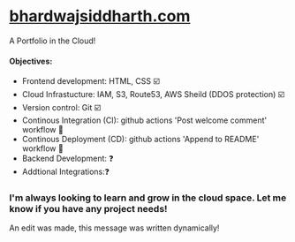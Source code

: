 # [bhardwajsiddharth.com](http://bhardwajsiddharth.com/)

A Portfolio in the Cloud!

#### Objectives:
* Frontend development: HTML, CSS ☑️
* Cloud Infrastucture:  IAM, S3, Route53, AWS Sheild (DDOS protection) ☑️
* Version control: Git ☑️
* Continous Integration (CI): github actions 'Post welcome comment' workflow :hammer:
* Continous Deployment (CD): github actions 'Append to README' workflow :hammer:
* Backend Development: ❓
* Addtional Integrations:❓

### I'm always looking to learn and grow in the cloud space. Let me know if you have any project needs! 
An edit was made, this message was written dynamically!
